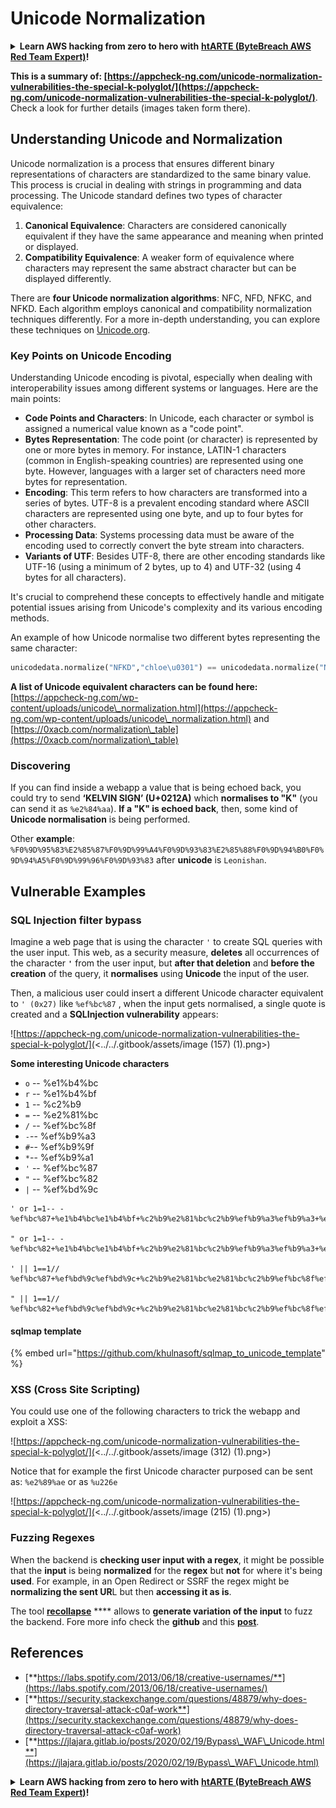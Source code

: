 # Unicode Normalization

<details>

<summary><strong>Learn AWS hacking from zero to hero with</strong> <a href="https://training.khulnasoft.com/courses/arte"><strong>htARTE (ByteBreach AWS Red Team Expert)</strong></a><strong>!</strong></summary>

Other ways to support ByteBreach:

* If you want to see your **company advertised in ByteBreach** or **download ByteBreach in PDF** Check the [**SUBSCRIPTION PLANS**](https://github.com/sponsors/khulnasoft)!
* Get the [**official PEASS & ByteBreach swag**](https://peass.creator-spring.com)
* Discover [**The PEASS Family**](https://opensea.io/collection/the-peass-family), our collection of exclusive [**NFTs**](https://opensea.io/collection/the-peass-family)
* **Join the** 💬 [**Discord group**](https://discord.gg/hRep4RUj7f) or the [**telegram group**](https://t.me/peass) or **follow** us on **Twitter** 🐦 [**@khulnasoftm**](https://twitter.com/bytebreach_live)**.**
* **Share your hacking tricks by submitting PRs to the** [**ByteBreach**](https://github.com/khulnasoft/bytebreach) and [**ByteBreach Cloud**](https://github.com/khulnasoft/bytebreach-cloud) github repos.

</details>

**This is a summary of: [https://appcheck-ng.com/unicode-normalization-vulnerabilities-the-special-k-polyglot/](https://appcheck-ng.com/unicode-normalization-vulnerabilities-the-special-k-polyglot/)**. Check a look for further details (images taken form there).


## Understanding Unicode and Normalization

Unicode normalization is a process that ensures different binary representations of characters are standardized to the same binary value. This process is crucial in dealing with strings in programming and data processing. The Unicode standard defines two types of character equivalence:

1. **Canonical Equivalence**: Characters are considered canonically equivalent if they have the same appearance and meaning when printed or displayed. 
2. **Compatibility Equivalence**: A weaker form of equivalence where characters may represent the same abstract character but can be displayed differently.

There are **four Unicode normalization algorithms**: NFC, NFD, NFKC, and NFKD. Each algorithm employs canonical and compatibility normalization techniques differently. For a more in-depth understanding, you can explore these techniques on [Unicode.org](https://unicode.org/).

### Key Points on Unicode Encoding

Understanding Unicode encoding is pivotal, especially when dealing with interoperability issues among different systems or languages. Here are the main points:

- **Code Points and Characters**: In Unicode, each character or symbol is assigned a numerical value known as a "code point". 
- **Bytes Representation**: The code point (or character) is represented by one or more bytes in memory. For instance, LATIN-1 characters (common in English-speaking countries) are represented using one byte. However, languages with a larger set of characters need more bytes for representation.
- **Encoding**: This term refers to how characters are transformed into a series of bytes. UTF-8 is a prevalent encoding standard where ASCII characters are represented using one byte, and up to four bytes for other characters.
- **Processing Data**: Systems processing data must be aware of the encoding used to correctly convert the byte stream into characters.
- **Variants of UTF**: Besides UTF-8, there are other encoding standards like UTF-16 (using a minimum of 2 bytes, up to 4) and UTF-32 (using 4 bytes for all characters).

It's crucial to comprehend these concepts to effectively handle and mitigate potential issues arising from Unicode's complexity and its various encoding methods.


An example of how Unicode normalise two different bytes representing the same character:

```python
unicodedata.normalize("NFKD","chloe\u0301") == unicodedata.normalize("NFKD", "chlo\u00e9")
```

**A list of Unicode equivalent characters can be found here:** [https://appcheck-ng.com/wp-content/uploads/unicode\_normalization.html](https://appcheck-ng.com/wp-content/uploads/unicode\_normalization.html) and [https://0xacb.com/normalization\_table](https://0xacb.com/normalization\_table)

### Discovering

If you can find inside a webapp a value that is being echoed back, you could try to send **‘KELVIN SIGN’ (U+0212A)** which **normalises to "K"** (you can send it as `%e2%84%aa`). **If a "K" is echoed back**, then, some kind of **Unicode normalisation** is being performed.

Other **example**: `%F0%9D%95%83%E2%85%87%F0%9D%99%A4%F0%9D%93%83%E2%85%88%F0%9D%94%B0%F0%9D%94%A5%F0%9D%99%96%F0%9D%93%83` after **unicode** is `Leonishan`.

## **Vulnerable Examples**

### **SQL Injection filter bypass**

Imagine a web page that is using the character `'` to create SQL queries with the user input. This web, as a security measure, **deletes** all occurrences of the character **`'`** from the user input, but **after that deletion** and **before the creation** of the query, it **normalises** using **Unicode** the input of the user.

Then, a malicious user could insert a different Unicode character equivalent to `' (0x27)` like `%ef%bc%87` , when the input gets normalised, a single quote is created and a **SQLInjection vulnerability** appears:

![https://appcheck-ng.com/unicode-normalization-vulnerabilities-the-special-k-polyglot/](<../../.gitbook/assets/image (157) (1).png>)

**Some interesting Unicode characters**

* `o` -- %e1%b4%bc
* `r` -- %e1%b4%bf
* `1` -- %c2%b9
* `=` -- %e2%81%bc
* `/` -- %ef%bc%8f
* `-`-- %ef%b9%a3
* `#`-- %ef%b9%9f
* `*`-- %ef%b9%a1
* `'` -- %ef%bc%87
* `"` -- %ef%bc%82
* `|` -- %ef%bd%9c

```
' or 1=1-- -
%ef%bc%87+%e1%b4%bc%e1%b4%bf+%c2%b9%e2%81%bc%c2%b9%ef%b9%a3%ef%b9%a3+%ef%b9%a3

" or 1=1-- -
%ef%bc%82+%e1%b4%bc%e1%b4%bf+%c2%b9%e2%81%bc%c2%b9%ef%b9%a3%ef%b9%a3+%ef%b9%a3

' || 1==1//
%ef%bc%87+%ef%bd%9c%ef%bd%9c+%c2%b9%e2%81%bc%e2%81%bc%c2%b9%ef%bc%8f%ef%bc%8f

" || 1==1//
%ef%bc%82+%ef%bd%9c%ef%bd%9c+%c2%b9%e2%81%bc%e2%81%bc%c2%b9%ef%bc%8f%ef%bc%8f
```

#### sqlmap template

{% embed url="https://github.com/khulnasoft/sqlmap_to_unicode_template" %}

### XSS (Cross Site Scripting)

You could use one of the following characters to trick the webapp and exploit a XSS:

![https://appcheck-ng.com/unicode-normalization-vulnerabilities-the-special-k-polyglot/](<../../.gitbook/assets/image (312) (1).png>)

Notice that for example the first Unicode character purposed can be sent as: `%e2%89%ae` or as `%u226e`

![https://appcheck-ng.com/unicode-normalization-vulnerabilities-the-special-k-polyglot/](<../../.gitbook/assets/image (215) (1).png>)

### Fuzzing Regexes

When the backend is **checking user input with a regex**, it might be possible that the **input** is being **normalized** for the **regex** but **not** for where it's being **used**. For example, in an Open Redirect or SSRF the regex might be **normalizing the sent UR**L but then **accessing it as is**.

The tool [**recollapse**](https://github.com/0xacb/recollapse) \*\*\*\* allows to **generate variation of the input** to fuzz the backend. Fore more info check the **github** and this [**post**](https://0xacb.com/2022/11/21/recollapse/).


## References
* [**https://labs.spotify.com/2013/06/18/creative-usernames/**](https://labs.spotify.com/2013/06/18/creative-usernames/)
* [**https://security.stackexchange.com/questions/48879/why-does-directory-traversal-attack-c0af-work**](https://security.stackexchange.com/questions/48879/why-does-directory-traversal-attack-c0af-work)
* [**https://jlajara.gitlab.io/posts/2020/02/19/Bypass\_WAF\_Unicode.html**](https://jlajara.gitlab.io/posts/2020/02/19/Bypass\_WAF\_Unicode.html)

<details>

<summary><strong>Learn AWS hacking from zero to hero with</strong> <a href="https://training.khulnasoft.com/courses/arte"><strong>htARTE (ByteBreach AWS Red Team Expert)</strong></a><strong>!</strong></summary>

Other ways to support ByteBreach:

* If you want to see your **company advertised in ByteBreach** or **download ByteBreach in PDF** Check the [**SUBSCRIPTION PLANS**](https://github.com/sponsors/khulnasoft)!
* Get the [**official PEASS & ByteBreach swag**](https://peass.creator-spring.com)
* Discover [**The PEASS Family**](https://opensea.io/collection/the-peass-family), our collection of exclusive [**NFTs**](https://opensea.io/collection/the-peass-family)
* **Join the** 💬 [**Discord group**](https://discord.gg/hRep4RUj7f) or the [**telegram group**](https://t.me/peass) or **follow** us on **Twitter** 🐦 [**@khulnasoftm**](https://twitter.com/bytebreach_live)**.**
* **Share your hacking tricks by submitting PRs to the** [**ByteBreach**](https://github.com/khulnasoft/bytebreach) and [**ByteBreach Cloud**](https://github.com/khulnasoft/bytebreach-cloud) github repos.

</details>
